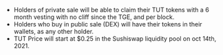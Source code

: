 - Holders of private sale will be able to claim their TUT tokens with a 6 month vesting with no cliff since the TGE, and per block.
- Holders who buy in public sale (DEX) will have their tokens in their wallets, as any other holder.
- TUT Price will start at $0.25 in the Sushiswap liquidity pool on oct 14th, 2021.
